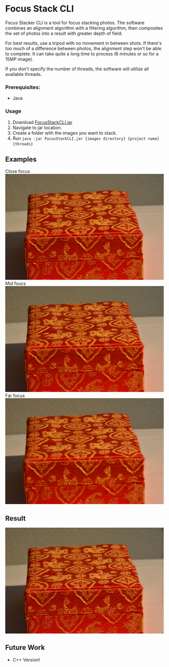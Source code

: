 ﻿# Focus Stack CLI

Focus Stacker CLI is a tool for focus stacking photos. The software combines an alignment algorithm with a filtering algorithm, then composites the set of photos into a result with greater depth of field.

For best results, use a tripod with no movement in between shots. If there's too much of a difference between photos, the alignment step won't be able to complete. It can take quite a long time to process (6 minutes or so for a 15MP image).

If you don't specify the number of threads, the software will utilize all available threads.

### Prerequisites:

 - Java

### Usage

 1. Download [FocusStackCLI.jar](https://github.com/stephenswetonic/FocusStackCLI/releases/download/v1.0/FocusStackCLI.jar)
 2. Navigate to jar location.
 3. Create a folder with the images you want to stack.
 4. Run `java -jar FocusStackCLI.jar {images directory} {project name} {threads}`

## Examples

Close focus
![Image 1](/examples/DSC_2426.JPG)
Mid foucs
![Image 2](/examples/DSC_2427.JPG)
Far focus
![Image 3](/examples/DSC_2428.JPG)

## Result
![Result](/examples/result.jpg)

## Future Work
 - C++ Version!









